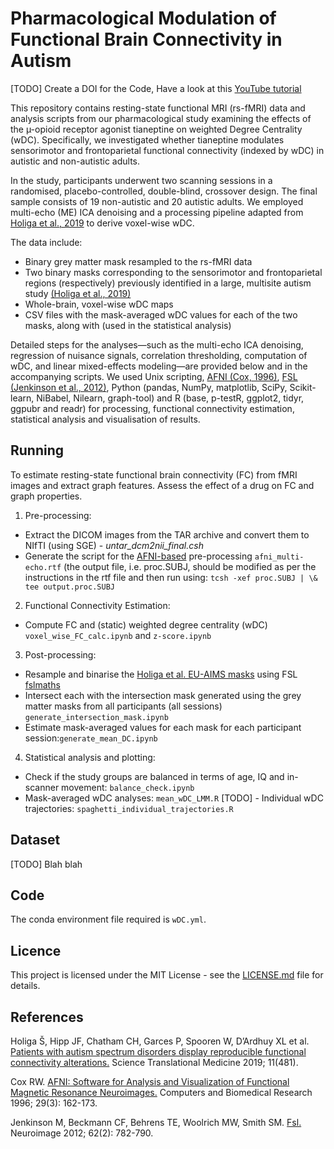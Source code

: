 # Pharmacological Modulation of Functional Brain Connectivity in Autism

[TODO] Create a DOI for the Code, Have a look at this [YouTube tutorial](https://youtu.be/HZ6m8oxwvig?si=bn4xbl5blF8KNle8)

This repository contains resting-state functional MRI (rs-fMRI) data and analysis scripts from our pharmacological study examining the effects of the µ-opioid receptor agonist tianeptine on weighted Degree Centrality (wDC). Specifically, we investigated whether tianeptine modulates sensorimotor and frontoparietal functional connectivity (indexed by wDC) in autistic and non-autistic adults.

In the study, participants underwent two scanning sessions in a randomised, placebo-controlled, double-blind, crossover design. The final sample consists of 19 non-autistic and 20 autistic adults. We employed multi-echo (ME) ICA denoising and a processing pipeline adapted from [Holiga et al., 2019](https://www.science.org/doi/10.1126/scitranslmed.aat9223) to derive voxel-wise wDC. 

The data include:
- Binary grey matter mask resampled to the rs-fMRI data
- Two binary masks corresponding to the sensorimotor and frontoparietal regions (respectively) previously identified in a large, multisite autism study [(Holiga et al., 2019)](https://www.science.org/doi/10.1126/scitranslmed.aat9223)
- Whole-brain, voxel-wise wDC maps
- CSV files with the mask-averaged wDC values for each of the two masks, along with  (used in the statistical analysis)

Detailed steps for the analyses—such as the multi-echo ICA denoising, regression of nuisance signals, correlation thresholding, computation of wDC, and linear mixed-effects modeling—are provided below and in the accompanying scripts. We used Unix scripting, [AFNI (Cox, 1996)](https://www.sciencedirect.com/science/article/pii/S0010480996900142), [FSL (Jenkinson et al., 2012)](https://www.sciencedirect.com/science/article/pii/S1053811911010603), Python (pandas, NumPy, matplotlib, SciPy, Scikit-learn, NiBabel, Nilearn, graph-tool) and R (base, p-testR, ggplot2, tidyr, ggpubr and readr) for processing, functional connectivity estimation, statistical analysis and visualisation of results.


## Running

To estimate resting-state functional brain connectivity (FC) from fMRI images and extract graph features. Assess the effect of a drug on FC and graph properties.

1. Pre-processing:

- Extract the DICOM images from the TAR archive and convert them to NIfTI (using SGE) - *untar_dcm2nii_final.csh* 
- Generate the script for the [AFNI-based](https://www.sciencedirect.com/science/article/pii/S0010480996900142) pre-processing ``afni_multi-echo.rtf`` (the output file, i.e. proc.SUBJ, should be modified as per the instructions in the rtf file and then run using:
``tcsh -xef proc.SUBJ | \& tee output.proc.SUBJ``

2. Functional Connectivity Estimation:
 
 - Compute FC and (static) weighted degree centrality (wDC) ``voxel_wise_FC_calc.ipynb`` and ``z-score.ipynb``

3. Post-processing:

- Resample and binarise the [Holiga et al. EU-AIMS masks](https://www.science.org/doi/10.1126/scitranslmed.aat9223) using FSL [fslmaths](https://www.sciencedirect.com/science/article/pii/S1053811911010603)
- Intersect each with the intersection mask generated using the grey matter masks from all participants (all sessions) ``generate_intersection_mask.ipynb``
- Estimate mask-averaged values for each mask for each participant session:``generate_mean_DC.ipynb``

4. Statistical analysis and plotting:

- Check if the study groups are balanced in terms of age, IQ and in-scanner movement: ``balance_check.ipynb``
- Mask-averaged wDC analyses: ``mean_wDC_LMM.R``
[TODO] - Individual wDC trajectories: ``spaghetti_individual_trajectories.R``


## Dataset 

[TODO] Blah blah

## Code 

The conda environment file required is ``wDC.yml``. 

## Licence

This project is licensed under the MIT License - see the [LICENSE.md](LICENSE.md) file for details.

## References

Holiga Š, Hipp JF, Chatham CH, Garces P, Spooren W, D’Ardhuy XL et al. [Patients with autism spectrum disorders display reproducible functional connectivity alterations.](https://www.science.org/doi/10.1126/scitranslmed.aat9223) Science Translational Medicine 2019; 11(481).

Cox RW. [AFNI: Software for Analysis and Visualization of Functional Magnetic Resonance Neuroimages.](https://www.sciencedirect.com/science/article/pii/S0010480996900142) Computers and Biomedical Research 1996; 29(3): 162-173.

Jenkinson M, Beckmann CF, Behrens TE, Woolrich MW, Smith SM. [Fsl.](https://www.sciencedirect.com/science/article/pii/S1053811911010603) Neuroimage 2012; 62(2): 782-790.
